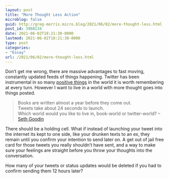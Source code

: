 ```yaml
---
layout: post
title: "More Thought Less Action"
microblog: false
guid: http://greg-morris.micro.blog/2021/06/02/more-thought-less.html
post_id: 3988134
date: 2021-06-02T18:21:30-0000
lastmod: 2021-06-02T18:21:30-0000
type: post
categories:
- "Essay"
url: /2021/06/02/more-thought-less.html
---
```

<!--kg-card-begin: html--><p>Don’t get me wrong, there are massive advantages to fast moving, constantly updated feeds of things happening. Twitter has been instrumental in so many <a href="https://theconversation.com/egypt-uprising-much-more-than-just-a-twitter-revolt-15444">positive things</a> in the world it is worth remembering at every turn. However I want to live in a world with more thought goes into things posted.</p>
<blockquote><p>
  Books are written almost a year before they come out.<br />
  Tweets take about 24 seconds to launch.<br />
  Which world would you like to live in, book-world or twitter-world? – <a href="https://seths.blog/2021/05/a-long-lead-time/">Seth Goodin</a>
</p></blockquote>
<p>There should be a holding cell. What if instead of launching your tweet into the internet its kept to one side, like your drunken texts to an ex, they remain until you confirm your intention to send later on. A get out of jail free card for those tweets you really shouldn’t have sent, and a way to make sure your feelings are straight before you throw your thoughts into the conversation.</p>
<p>How many of your tweets or status updates would be deleted if you had to confirm sending them 12 hours later?</p>
<!--kg-card-end: html-->
